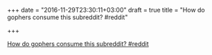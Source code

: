 +++
date = "2016-11-29T23:30:11+03:00"
draft = true
title = "How do gophers consume this subreddit?  #reddit"

+++

<p><a href="https://t.co/QYirSyd7Bw">How do gophers consume this subreddit?  #reddit</a></p>
